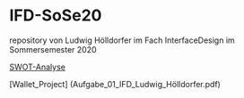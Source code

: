 # IFD-SoSe20
repository von Ludwig Hölldorfer im Fach InterfaceDesign im Sommersemester 2020

[SWOT-Analyse](https://youtu.be/4PVD8gAfQi0)

[Wallet_Project] (Aufgabe_01_IFD_Ludwig_Hölldorfer.pdf)
